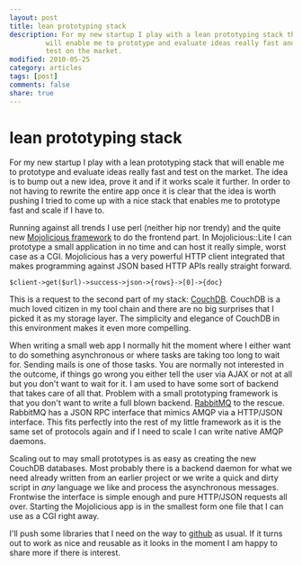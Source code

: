 ```yaml
---
layout: post
title: lean prototyping stack
description: For my new startup I play with a lean prototyping stack that
         will enable me to prototype and evaluate ideas really fast and
         test on the market.
modified: 2010-05-25
category: articles
tags: [post]
comments: false
share: true
---
```


lean prototyping stack
======================

For my new startup I play with a lean prototyping stack that will enable
me to prototype and evaluate ideas really fast and test on the market.
The idea is to bump out a new idea, prove it and if it works scale it
further. In order to not having to rewrite the entire app once it is
clear that the idea is worth pushing I tried to come up with a nice
stack that enables me to prototype fast and scale if I have to.

Running against all trends I use perl (neither hip nor trendy) and the
quite new [Mojolicious framework][1] to do the frontend part. In
Mojolicious::Lite I can prototype a small application in no time and can
host it really simple, worst case as a CGI. Mojolicious has a very
powerful HTTP client integrated that makes programming against JSON
based HTTP APIs really straight forward.

    $client->get($url)->success->json->{rows}->[0]->{doc}

This is a request to the second part of my stack: [CouchDB][2]. CouchDB is a
much loved citizen in my tool chain and there are no big surprises that
I picked it as my storage layer. The simplicity and elegance of CouchDB
in this environment makes it even more compelling.

When writing a small web app I normally hit the moment where I either
want to do something asynchronous or where tasks are taking too long
to wait for. Sending mails is one of those tasks. You are normally not
interested in the outcome, if things go wrong you either tell the user
via AJAX or not at all but you don't want to wait for it. I am used to
have some sort of backend that takes care of all that. Problem with a
small prototyping framework is that you don't want to write a full blown
backend. [RabbitMQ][3] to the rescue. RabbitMQ has a JSON RPC interface
that mimics AMQP via a HTTP/JSON interface. This fits perfectly into the
rest of my little framework as it is the same set of protocols again and
if I need to scale I can write native AMQP daemons.

Scaling out to may small prototypes is as easy as creating the new
CouchDB databases. Most probably there is a backend daemon for what we
need already written from an earlier project or we write a quick and
dirty script in _any_ language we like and process the asynchronous
messages. Frontwise the interface is simple enough and pure HTTP/JSON
requests all over. Starting the Mojolicious app is in the smallest form
one file that I can use as a CGI right away.

I'll push some libraries that I need on the way to [github][4] as usual. If
it turns out to work as nice and reusable as it looks in the moment I am
happy to share more if there is interest.

[1]: http://mojolicious.org
[2]: http://couchdb.org
[3]: http://rabbitmq.com
[4]: http://github.com/norbu09
